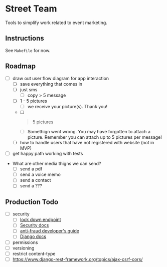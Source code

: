# Street Team

Tools to simplify work related to event marketing.

## Instructions

See `Makefile` for now.

## Roadmap

- [ ] draw out user flow diagram for app interaction
  - [ ] save everything that comes in
  - [ ] just sms
    - [ ] copy > 5 message
  - [ ] 1 - 5 pictures
    - [ ] we receive your picture(s). Thank you!
  - [ ] > 5 pictures
    - [ ] Somethign went wrong. You may have forgotten to attach a picture. Remember you can attach up to 5 pictures per message!
  - [ ] how to handle users that have not registered with website (not in MVP)
- [ ] get happy path working with tests
- What are other media thigns we can send?
  - [ ] send a pdf
  - [ ] send a voice memo
  - [ ] send a contact
  - [ ] send a ???

## Production Todo

- [ ] security
  - [ ] [lock down endpoint](https://www.twilio.com/docs/usage/tutorials/how-to-secure-your-django-project-by-validating-incoming-twilio-requests)
  - [ ] [Security docs](https://www.twilio.com/docs/usage/security)
  - [ ] [anti-fraud developer's guide](https://www.twilio.com/docs/usage/anti-fraud-developer-guide)
  - [ ] [Django docs](https://docs.djangoproject.com/en/2.2/topics/security/)
- [ ] permissions
- [ ] versioning
- [ ] restrict content-type
- [ ] https://www.django-rest-framework.org/topics/ajax-csrf-cors/
